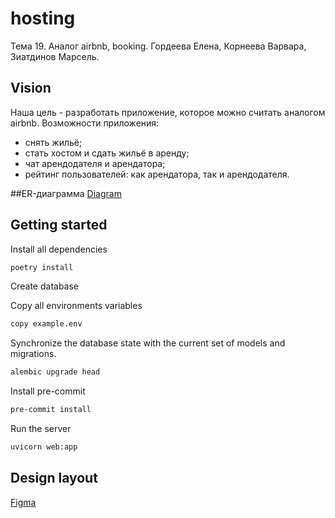 # hosting
Тема 19. Аналог airbnb, booking.
Гордеева Елена, Корнеева Варвара, Зиатдинов Марсель.
## Vision
Наша цель - разработать приложение, которое можно считать аналогом airbnb.
Возможности приложения:
- снять жильё;
- стать хостом и сдать жильё в аренду;
- чат арендодателя и арендатора;
- рейтинг пользователей: как арендатора, так и арендодателя.


##ER-диаграмма
[Diagram](https://online.visual-paradigm.com/community/share/untitled-xn5l9vwds)


## Getting started

Install all dependencies

```bash
poetry install
```

Create database


Copy all environments variables


```bash
copy example.env
```

Synchronize the database state with the current set of models and migrations.

```bash
alembic upgrade head
```

Install pre-commit

```bash
pre-commit install
```

Run the server

```bash
uvicorn web:app
```

## Design layout
[Figma](https://www.figma.com/file/ojhuuUbVw3gAGSFp4VfX20/hosting?node-id=0%3A1)
